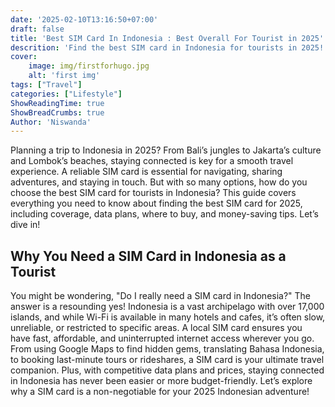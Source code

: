 ```yaml
---
date: '2025-02-10T13:16:50+07:00'
draft: false
title: 'Best SIM Card In Indonesia : Best Overall For Tourist in 2025'
descrition: 'Find the best SIM card in Indonesia for tourists in 2025! Compare prices, data plans, coverage, and tips to stay connected during your trip.'
cover: 
    image: img/firstforhugo.jpg
    alt: 'first img'
tags: ["Travel"]
categories: ["Lifestyle"]
ShowReadingTime: true
ShowBreadCrumbs: true
Author: 'Niswanda'
---
```

Planning a trip to Indonesia in 2025? From Bali’s jungles to Jakarta’s culture and Lombok’s beaches, staying connected is key for a smooth travel experience. A reliable SIM card is essential for navigating, sharing adventures, and staying in touch. But with so many options, how do you choose the best SIM card for tourists in Indonesia? This guide covers everything you need to know about finding the best SIM card for 2025, including coverage, data plans, where to buy, and money-saving tips. Let’s dive in!

## Why You Need a SIM Card in Indonesia as a Tourist

You might be wondering, "Do I really need a SIM card in Indonesia?" The answer is a resounding yes! Indonesia is a vast archipelago with over 17,000 islands, and while Wi-Fi is available in many hotels and cafes, it’s often slow, unreliable, or restricted to specific areas. A local SIM card ensures you have fast, affordable, and uninterrupted internet access wherever you go. From using Google Maps to find hidden gems, translating Bahasa Indonesia, to booking last-minute tours or rideshares, a SIM card is your ultimate travel companion. Plus, with competitive data plans and prices, staying connected in Indonesia has never been easier or more budget-friendly. Let’s explore why a SIM card is a non-negotiable for your 2025 Indonesian adventure!





